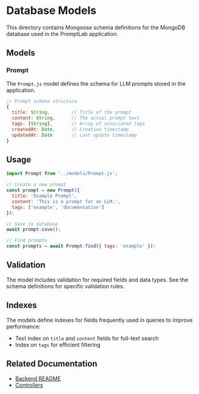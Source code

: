 # Database Models

This directory contains Mongoose schema definitions for the MongoDB database used in the PromptLab application.

## Models

### Prompt

The `Prompt.js` model defines the schema for LLM prompts stored in the application.

```javascript
// Prompt schema structure
{
  title: String,        // Title of the prompt
  content: String,      // The actual prompt text
  tags: [String],       // Array of associated tags
  createdAt: Date,      // Creation timestamp
  updatedAt: Date       // Last update timestamp
}
```

## Usage

```javascript
import Prompt from '../models/Prompt.js';

// Create a new prompt
const prompt = new Prompt({
  title: 'Example Prompt',
  content: 'This is a prompt for an LLM.',
  tags: ['example', 'documentation']
});

// Save to database
await prompt.save();

// Find prompts
const prompts = await Prompt.find({ tags: 'example' });
```

## Validation

The model includes validation for required fields and data types. See the schema definitions for specific validation rules.

## Indexes

The models define indexes for fields frequently used in queries to improve performance:

- Text index on `title` and `content` fields for full-text search
- Index on `tags` for efficient filtering

## Related Documentation

- [Backend README](../../README.md)
- [Controllers](../controllers/README.md)